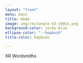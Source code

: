 ```yaml
---
layout: "front"
menu: main
title: Home
image: img/rectangle-43-19@1x.png
background-color: jordy-blue
ellipse-color: "--hopbush"
title-color: hopbush

---
```


XR Wordsmiths 



